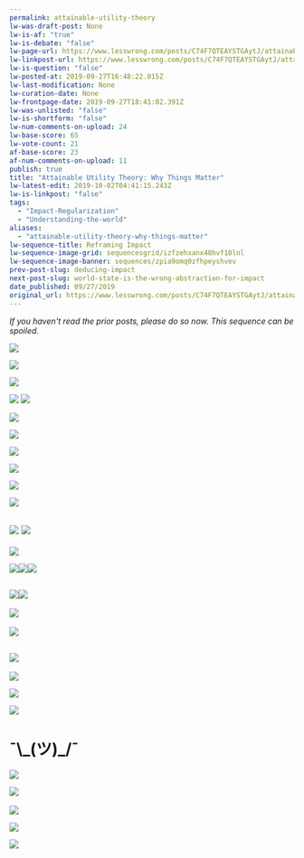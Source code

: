 ```yaml
---
permalink: attainable-utility-theory
lw-was-draft-post: None
lw-is-af: "true"
lw-is-debate: "false"
lw-page-url: https://www.lesswrong.com/posts/C74F7QTEAYSTGAytJ/attainable-utility-theory-why-things-matter
lw-linkpost-url: https://www.lesswrong.com/posts/C74F7QTEAYSTGAytJ/attainable-utility-theory-why-things-matter
lw-is-question: "false"
lw-posted-at: 2019-09-27T16:48:22.015Z
lw-last-modification: None
lw-curation-date: None
lw-frontpage-date: 2019-09-27T18:41:02.391Z
lw-was-unlisted: "false"
lw-is-shortform: "false"
lw-num-comments-on-upload: 24
lw-base-score: 65
lw-vote-count: 21
af-base-score: 23
af-num-comments-on-upload: 11
publish: true
title: "Attainable Utility Theory: Why Things Matter"
lw-latest-edit: 2019-10-02T04:41:15.243Z
lw-is-linkpost: "false"
tags: 
  - "Impact-Regularization"
  - "Understanding-the-world"
aliases: 
  - "attainable-utility-theory-why-things-matter"
lw-sequence-title: Reframing Impact
lw-sequence-image-grid: sequencesgrid/izfzehxanx48hvf10lnl
lw-sequence-image-banner: sequences/zpia9omq0zfhpeyshvev
prev-post-slug: deducing-impact
next-post-slug: world-state-is-the-wrong-abstraction-for-impact
date_published: 09/27/2019
original_url: https://www.lesswrong.com/posts/C74F7QTEAYSTGAytJ/attainable-utility-theory-why-things-matter
---
```

_If you haven't read the prior posts, please do so now. This sequence can be spoiled._

![](https://i.imgur.com/8sVtTT3.png )

![](https://i.imgur.com/KOgtb77.png)

![](https://i.imgur.com/M5Ad0y3.png)

![](https://i.imgur.com/n0YpPTs.png ) ![](https://i.imgur.com/7qhXiqy.png )

![](https://i.imgur.com/wPCFMZS.png)

![](https://i.imgur.com/Bsftgge.png)

![](https://i.imgur.com/lN63MSs.png)

![](https://i.imgur.com/8i3EpOJ.png)

![](https://i.imgur.com/LaaWktm.png )

![](https://i.imgur.com/HSnZ04N.png)

## ![](https://i.imgur.com/NM4aDfl.png ) ![](https://i.imgur.com/WNk1BrR.png )

![](https://i.imgur.com/I0yeEVZ.png)

![](https://i.imgur.com/XZb4N1l.png)![](https://i.imgur.com/nc1vTVX.png)![](https://i.imgur.com/UBO9YKH.png)

## ![](https://i.imgur.com/RSoj9Cz.png)![](https://i.imgur.com/O0BqpNx.png)

[​](​![]\(https://i.imgur.com/AecZKTq.png)![](https://i.imgur.com/AecZKTq.png)

![](https://i.imgur.com/RzasnHy.png)

## ![](https://i.imgur.com/VGA7zYH.png)

![](https://i.imgur.com/oojPFBI.png )

![](https://i.imgur.com/kbjOPEG.png )

![](https://i.imgur.com/kr6sUam.png )

# ¯\\_(ツ)\_/¯

![](https://i.imgur.com/PWJmONq.png)

[​](​![]\(https://i.imgur.com/gtgIF77.png)![](https://i.imgur.com/gtgIF77.png)

![](https://i.imgur.com/hqEX2r1.png )

![](https://i.imgur.com/yaWfaOv.png )

![](https://i.imgur.com/FuBQCP0.png)